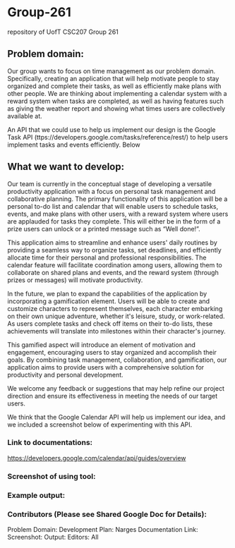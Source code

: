 # Group-261
repository of UofT CSC207 Group 261

## Problem domain:
Our group wants to focus on time management as our problem domain. Specifically, creating an application that will help motivate people to stay organized and complete their tasks, as well as efficiently make plans with other people. We are thinking about implementing a calendar system with a reward system when tasks are completed, as well as having features such as giving the weather report and showing what times users are collectively available at.

An API that we could use to help us implement our design is the Google Task API (ttps://developers.google.com/tasks/reference/rest/) to help users implement tasks and events efficiently. Below 


## What we want to develop:
Our team is currently in the conceptual stage of developing a versatile productivity application with a focus on personal task management and collaborative planning. The primary functionality of this application will be a personal to-do list and calendar that will enable users to schedule tasks, events, and make plans with other users, with a reward system where users are applauded for tasks they complete. This will either be in the form of a prize users can unlock or a printed message such as “Well done!”. 

This application aims to streamline and enhance users' daily routines by providing a seamless way to organize tasks, set deadlines, and efficiently allocate time for their personal and professional responsibilities. The calendar feature will facilitate coordination among users, allowing them to collaborate on shared plans and events, and the reward system (through prizes or messages) will motivate productivity.

In the future, we plan to expand the capabilities of the application by incorporating a gamification element. Users will be able to create and customize characters to represent themselves, each character embarking on their own unique adventure, whether it's leisure, study, or work-related. As users complete tasks and check off items on their to-do lists, these achievements will translate into milestones within their character's journey.

This gamified aspect will introduce an element of motivation and engagement, encouraging users to stay organized and accomplish their goals. By combining task management, collaboration, and gamification, our application aims to provide users with a comprehensive solution for productivity and personal development.

We welcome any feedback or suggestions that may help refine our project direction and ensure its effectiveness in meeting the needs of our target users.

We think that the Google Calendar API will help us implement our idea, and we included a screenshot below of experimenting with this API.

### Link to documentations:
https://developers.google.com/calendar/api/guides/overview


### Screenshot of using tool:



### Example output:

### Contributors (Please see Shared Google Doc for Details):
Problem Domain:
Development Plan: Narges
Documentation Link:
Screenshot:
Output:
Editors: All
